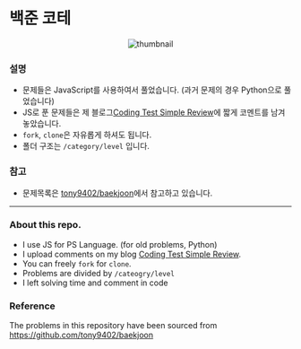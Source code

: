 # 백준 코테
<p align="center"><img 
src="https://d2gd6pc034wcta.cloudfront.net/images/logo@2x.png" alt="thumbnail" style="max-height: 300px"/></p>

### 설명

+ 문제들은 JavaScript를 사용하여서 풀었습니다. (과거 문제의 경우 Python으로 풀었습니다)
+ JS로 푼 문제들은 제 블로그[Coding Test Simple Review](https://blog.steinjun.net/post/edit/10)에 짧게 코멘트를 남겨놓았습니다.
+ ```fork```, ```clone```은 자유롭게 하셔도 됩니다.
+ 폴더 구조는 ```/category/level``` 입니다.

### 참고
+ 문제목록은 [tony9402/baekjoon](https://github.com/tony9402/baekjoon)에서 참고하고 있습니다.

---

### About this repo.
+ I use JS for PS Language. (for old problems, Python)
+ I upload comments on my blog [Coding Test Simple Review](https://blog.steinjun.net/post/edit/10).
+ You can freely ```fork``` for ```clone```.
+ Problems are divided by ```/cateogry/level```
+ I left solving time and comment in code

### Reference
The problems in this repository have been sourced from https://github.com/tony9402/baekjoon
